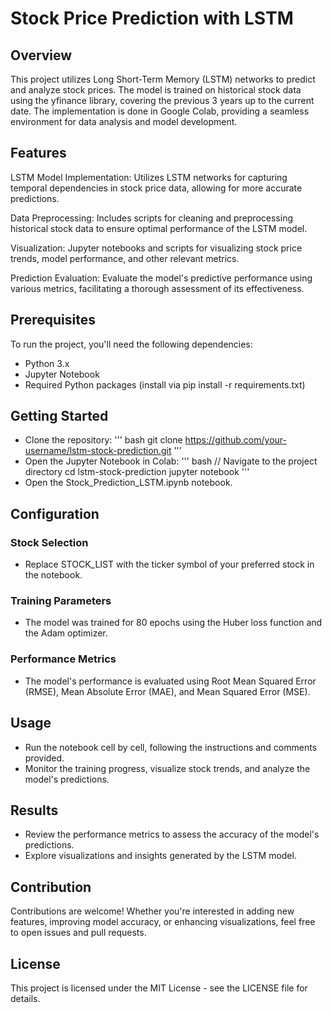 # Stock Price Prediction with LSTM
## Overview
This project utilizes Long Short-Term Memory (LSTM) networks to predict and analyze stock prices. The model is trained on historical stock data using the yfinance library, covering the previous 3 years up to the current date. The implementation is done in Google Colab, providing a seamless environment for data analysis and model development.

## Features
LSTM Model Implementation: Utilizes LSTM networks for capturing temporal dependencies in stock price data, allowing for more accurate predictions.

Data Preprocessing: Includes scripts for cleaning and preprocessing historical stock data to ensure optimal performance of the LSTM model.

Visualization: Jupyter notebooks and scripts for visualizing stock price trends, model performance, and other relevant metrics.

Prediction Evaluation: Evaluate the model's predictive performance using various metrics, facilitating a thorough assessment of its effectiveness.

## Prerequisites
To run the project, you'll need the following dependencies:

- Python 3.x
- Jupyter Notebook
- Required Python packages (install via pip install -r requirements.txt)

## Getting Started

- Clone the repository:
''' bash
git clone https://github.com/your-username/lstm-stock-prediction.git
'''
- Open the Jupyter Notebook in Colab:
''' bash
// Navigate to the project directory
cd lstm-stock-prediction
jupyter notebook
'''
- Open the Stock_Prediction_LSTM.ipynb notebook.

## Configuration
### Stock Selection
- Replace STOCK_LIST with the ticker symbol of your preferred stock in the notebook.
### Training Parameters
- The model was trained for 80 epochs using the Huber loss function and the Adam optimizer.
### Performance Metrics
- The model's performance is evaluated using Root Mean Squared Error (RMSE), Mean Absolute Error (MAE), and Mean Squared Error (MSE).

## Usage
- Run the notebook cell by cell, following the instructions and comments provided.
- Monitor the training progress, visualize stock trends, and analyze the model's predictions.
## Results
- Review the performance metrics to assess the accuracy of the model's predictions.
- Explore visualizations and insights generated by the LSTM model.

## Contribution
Contributions are welcome! Whether you're interested in adding new features, improving model accuracy, or enhancing visualizations, feel free to open issues and pull requests.

## License
This project is licensed under the MIT License - see the LICENSE file for details.
